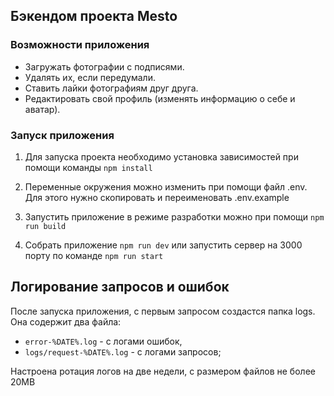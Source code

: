 ## Бэкендом проекта Mesto
### Возможности приложения

* Загружать фотографии с подписями.
* Удалять их, если передумали.
* Ставить лайки фотографиям друг друга.
* Редактировать свой профиль (изменять информацию о себе и аватар).

### Запуск приложения
1. Для запуска проекта необходимо установка зависимостей при помощи команды ```npm install```

2. Переменные окружения можно изменить при помощи файл .env. Для этого нужно скопировать и переименовать .env.example

3. Запустить приложение в режиме разработки можно при помощи
```npm run build```

4. Собрать приложение ```npm run dev```
или запустить сервер на 3000 порту по команде ```npm run start```

## Логирование запросов и ошибок
После запуска приложения, с первым запросом создастся папка logs. Она содержит два файла:
- ```error-%DATE%.log``` - c логами ошибок,
- ```logs/request-%DATE%.log``` - c логами запросов;

Настроена ротация логов на две недели, с размером файлов не более 20MB 
